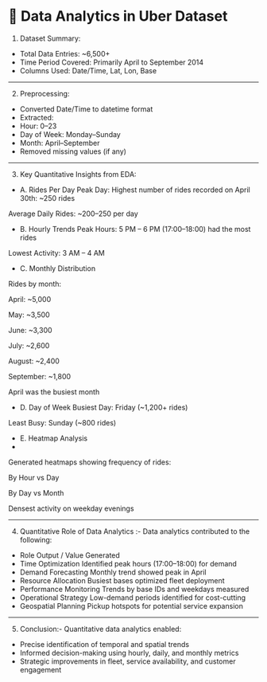 #                                         🚗 Data Analytics in Uber Dataset

1. Dataset Summary:
   
- Total Data Entries: ~6,500+
- Time Period Covered: Primarily April to September 2014
- Columns Used: Date/Time, Lat, Lon, Base
---
2. Preprocessing:
   
- Converted Date/Time to datetime format
- Extracted:
- Hour: 0–23
- Day of Week: Monday–Sunday
- Month: April–September
- Removed missing values (if any)
---
3. Key Quantitative Insights from EDA:
   
- A. Rides Per Day
Peak Day: Highest number of rides recorded on April 30th: ~250 rides

Average Daily Rides: ~200–250 per day

- B. Hourly Trends
Peak Hours: 5 PM – 6 PM (17:00–18:00) had the most rides

Lowest Activity: 3 AM – 4 AM

- C. Monthly Distribution
  
Rides by month:

April: ~5,000

May: ~3,500

June: ~3,300

July: ~2,600

August: ~2,400

September: ~1,800

April was the busiest month

- D. Day of Week
Busiest Day: Friday (~1,200+ rides)

Least Busy: Sunday (~800 rides)

- E. Heatmap Analysis
- 
Generated heatmaps showing frequency of rides:

By Hour vs Day

By Day vs Month

Densest activity on weekday evenings

---
4. Quantitative Role of Data Analytics :- Data analytics contributed to the following:

- Role	Output / Value Generated
- Time Optimization	Identified peak hours (17:00–18:00) for demand
- Demand Forecasting	Monthly trend showed peak in April
- Resource Allocation	Busiest bases optimized fleet deployment
- Performance Monitoring	Trends by base IDs and weekdays measured
- Operational Strategy	Low-demand periods identified for cost-cutting
- Geospatial Planning	Pickup hotspots for potential service expansion
 --- 
5. Conclusion:- Quantitative data analytics enabled:

- Precise identification of temporal and spatial trends
- Informed decision-making using hourly, daily, and monthly metrics
- Strategic improvements in fleet, service availability, and customer engagement
